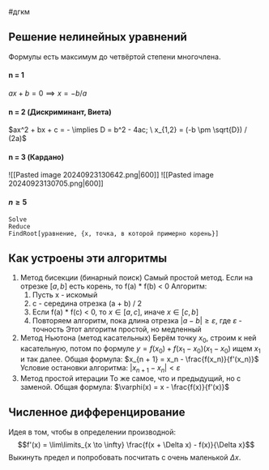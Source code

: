 #дгкм 
## Решение нелинейных уравнений
Формулы есть максимум до четвёртой степени многочлена.
#### n = 1
$ax + b = 0 \implies x = -b/a$
#### n = 2 (Дискриминант, Виета)
$ax^2 + bx + c = - \implies D = b^2 - 4ac; \ x_{1,2} = (-b \pm \sqrt{D}) / (2a)$
#### n = 3 (Кардано)
![[Pasted image 20240923130642.png|600]]
![[Pasted image 20240923130705.png|600]]
#### $n \geq 5$
```
Solve
Reduce
FindRoot[уравнение, {x, точка, в которой примерно корень}]
```
## Как устроены эти алгоритмы
1. Метод бисекции (бинарный поиск)
	Самый простой метод.
	Если на отрезке $[a, b]$ есть корень, то f(a) * f(b) < 0
	Алгоритм:
	1) Пусть x - искомый
	2) c - середина отрезка (a + b) / 2
	3) Если f(a) * f(c) < 0, то $x \in [a, c]$, иначе $x \in [c, b]$
	4) Повторяем алгоритм, пока длина отрезка $|a - b| \geq \varepsilon$, где $\varepsilon$ - точность
	Этот алгоритм простой, но медленный
2. Метод Ньютона (метод касательных)
	Берём точку $x_0$, строим к ней касательную, потом по формуле $y = f(x_0) + f(x_1 - x_0)(x_1 - x_0)$ ищем $x_1$ и так далее.
	Общая формула: $x_{n + 1} = x_n - \frac{f(x_n)}{f'(x_n)}$
	Условие остановки алгоритма: $|x_{n + 1} - x_n| < \varepsilon$
3. Метод простой итерации
	То же самое, что и предыдущий, но с заменой.
	Общая формула: $\varphi(x) = x - \frac{f(x)}{f'(x)}$
## Численное дифференцирование
Идея в том, чтобы в определении производной:
$$f'(x) = \lim\limits_{x \to \infty} \frac{f(x + \Delta x) - f(x)}{\Delta x}$$
Выкинуть предел и попробовать посчитать с очень маленькой $\Delta x$.
